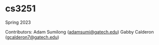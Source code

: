 # cs3251
Spring 2023

Contributors:
Adam Sumilong (adamsumi@gatech.edu)
Gabby Calderon (gcalderon7@gatech.edu)
